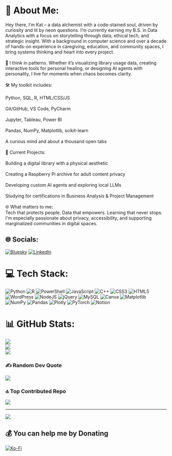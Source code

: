 # 💫 About Me:
Hey there, I’m Kat – a data alchemist with a code-stained soul, driven by curiosity and lit by neon questions. I’m currently earning my B.S. in Data Analytics with a focus on storytelling through data, ethical tech, and strategic insight. With a background in computer science and over a decade of hands-on experience in caregiving, education, and community spaces, I bring systems thinking and heart into every project.<br><br>🧠 I think in patterns. Whether it’s visualizing library usage data, creating interactive tools for personal healing, or designing AI agents with personality, I live for moments when chaos becomes clarity.<br><br>🛠 My toolkit includes:<br><br>    Python, SQL, R, HTML/CSS/JS<br><br>    Git/GitHub, VS Code, PyCharm<br><br>    Jupyter, Tableau, Power BI<br><br>    Pandas, NumPy, Matplotlib, scikit-learn<br><br>    A curious mind and about a thousand open tabs<br><br>🌱 Current Projects:<br><br>    Building a digital library with a physical aesthetic<br><br>    Creating a Raspberry Pi archive for adult content privacy<br><br>    Developing custom AI agents and exploring local LLMs<br><br>    Studying for certifications in Business Analysis & Project Management<br><br>🌐 What matters to me:<br>Tech that protects people. Data that empowers. Learning that never stops.<br>I'm especially passionate about privacy, accessibility, and supporting marginalized communities in digital spaces.


## 🌐 Socials:
[![Bluesky](https://img.shields.io/badge/bluesky-0285FF?style=for-the-badge&logo=bluesky&logoColor=%23FFFFFF)](https://bsky.app/profile/kit-tea.bsky.social) [![LinkedIn](https://img.shields.io/badge/LinkedIn-%230077B5.svg?logo=linkedin&logoColor=white)](https://linkedin.com/in/https://www.linkedin.com/in/glitchkitty) 

# 💻 Tech Stack:
![Python](https://img.shields.io/badge/python-3670A0?style=for-the-badge&logo=python&logoColor=ffdd54) ![R](https://img.shields.io/badge/r-%23276DC3.svg?style=for-the-badge&logo=r&logoColor=white) ![PowerShell](https://img.shields.io/badge/PowerShell-%235391FE.svg?style=for-the-badge&logo=powershell&logoColor=white) ![JavaScript](https://img.shields.io/badge/javascript-%23323330.svg?style=for-the-badge&logo=javascript&logoColor=%23F7DF1E) ![C++](https://img.shields.io/badge/c++-%2300599C.svg?style=for-the-badge&logo=c%2B%2B&logoColor=white) ![CSS3](https://img.shields.io/badge/css3-%231572B6.svg?style=for-the-badge&logo=css3&logoColor=white) ![HTML5](https://img.shields.io/badge/html5-%23E34F26.svg?style=for-the-badge&logo=html5&logoColor=white) ![WordPress](https://img.shields.io/badge/WordPress-%23117AC9.svg?style=for-the-badge&logo=WordPress&logoColor=white) ![NodeJS](https://img.shields.io/badge/node.js-6DA55F?style=for-the-badge&logo=node.js&logoColor=white) ![jQuery](https://img.shields.io/badge/jquery-%230769AD.svg?style=for-the-badge&logo=jquery&logoColor=white) ![MySQL](https://img.shields.io/badge/mysql-4479A1.svg?style=for-the-badge&logo=mysql&logoColor=white) ![Canva](https://img.shields.io/badge/Canva-%2300C4CC.svg?style=for-the-badge&logo=Canva&logoColor=white) ![Matplotlib](https://img.shields.io/badge/Matplotlib-%23ffffff.svg?style=for-the-badge&logo=Matplotlib&logoColor=black) ![NumPy](https://img.shields.io/badge/numpy-%23013243.svg?style=for-the-badge&logo=numpy&logoColor=white) ![Pandas](https://img.shields.io/badge/pandas-%23150458.svg?style=for-the-badge&logo=pandas&logoColor=white) ![Plotly](https://img.shields.io/badge/Plotly-%233F4F75.svg?style=for-the-badge&logo=plotly&logoColor=white) ![PyTorch](https://img.shields.io/badge/PyTorch-%23EE4C2C.svg?style=for-the-badge&logo=PyTorch&logoColor=white) ![Notion](https://img.shields.io/badge/Notion-%23000000.svg?style=for-the-badge&logo=notion&logoColor=white)
# 📊 GitHub Stats:
![](https://github-readme-stats.vercel.app/api?username=glitchwitchkitty&theme=tokyonight&hide_border=false&include_all_commits=true&count_private=true)<br/>
![](https://nirzak-streak-stats.vercel.app/?user=glitchwitchkitty&theme=tokyonight&hide_border=false)<br/>
![](https://github-readme-stats.vercel.app/api/top-langs/?username=glitchwitchkitty&theme=tokyonight&hide_border=false&include_all_commits=true&count_private=true&layout=compact)

### ✍️ Random Dev Quote
![](https://quotes-github-readme.vercel.app/api?type=horizontal&theme=tokyonight)

### 🔝 Top Contributed Repo
![](https://github-contributor-stats.vercel.app/api?username=glitchwitchkitty&limit=5&theme=tokyonight&combine_all_yearly_contributions=true)

---
[![](https://visitcount.itsvg.in/api?id=glitchwitchkitty&icon=2&color=9)](https://visitcount.itsvg.in)

  ## 💰 You can help me by Donating
  [![Ko-Fi](https://img.shields.io/badge/Ko--fi-F16061?style=for-the-badge&logo=ko-fi&logoColor=white)](https://ko-fi.com/ko-fi.com/glitchkitty666) 

  
<!-- Proudly created with GPRM ( https://gprm.itsvg.in ) -->
